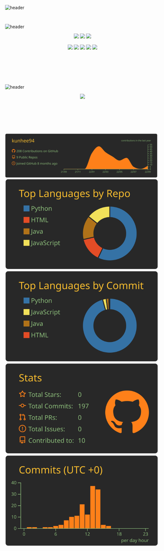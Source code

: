 ![header](https://capsule-render.vercel.app/api?type=transparent&height=270&section=header&text=Kunhee&fontSize=80&fontColor=71af45&animation=fadeIn&desc=🍄%20better%20than%20yesterday&descAlignY=69&descSize=17)

​

![header](https://capsule-render.vercel.app/api?type=transparent&height=40&text=🎧%20Tech%20Stack&fontSize=30&fontColor=915798&animation=scaleIn)

<div align="center">

<div>

 <img src="https://img.shields.io/badge/java-007396?style=for-the-badge&logo=java&logoColor=white">

 <img src="https://img.shields.io/badge/python-3776AB?style=for-the-badge&logo=python&logoColor=white">

 <img src="https://img.shields.io/badge/JavaScript-F7DF1E?style=for-the-badge&logo=JavaScript&logoColor=black"/>

</div>

</br>

<img src="https://img.shields.io/badge/spring-6DB33F?style=flat-square&logo=spring&logoColor=white">

<img src="https://img.shields.io/badge/springboot-6DB33F?style=flat-square&logo=springboot&logoColor=white">

<img src="https://img.shields.io/badge/vue.js-4FC08D?style=flat-square&logo=vue.js&logoColor=white">

<img src="https://img.shields.io/badge/mysql-4479A1?style=flat-square&logo=mysql&logoColor=white">

<img src="https://img.shields.io/badge/mariaDB-003545?style=flat-square&logo=mariaDB&logoColor=white">

</br>

</br>

​

</div>


</br>

</br>

![header](https://capsule-render.vercel.app/api?type=transparent&height=50&text=🧳%20Project&fontSize=30&fontColor=db6d9e&animation=scaleIn)

<div align="center">

<a href="https://devyoseph.github.io/start.html"><img src="https://img.shields.io/badge/Project_01-000000?style=for-the-badge&logo=JavaScript&logoColor=white"/></a>

</div>

​

</br>

</br>

</br>

<div align="center">

 
[![](https://raw.githubusercontent.com/kunhee94/kunhee94/master/profile-summary-card-output/gruvbox/0-profile-details.svg)](https://github.com/vn7n24fzkq/github-profile-summary-cards)
[![](https://raw.githubusercontent.com/kunhee94/kunhee94/master/profile-summary-card-output/gruvbox/1-repos-per-language.svg)](https://github.com/vn7n24fzkq/github-profile-summary-cards) [![](https://raw.githubusercontent.com/kunhee94/kunhee94/master/profile-summary-card-output/gruvbox/2-most-commit-language.svg)](https://github.com/vn7n24fzkq/github-profile-summary-cards)
[![](https://raw.githubusercontent.com/kunhee94/kunhee94/master/profile-summary-card-output/gruvbox/3-stats.svg)](https://github.com/vn7n24fzkq/github-profile-summary-cards) [![](https://raw.githubusercontent.com/kunhee94/kunhee94/master/profile-summary-card-output/gruvbox/4-productive-time.svg)](https://github.com/vn7n24fzkq/github-profile-summary-cards)


</div>

​
